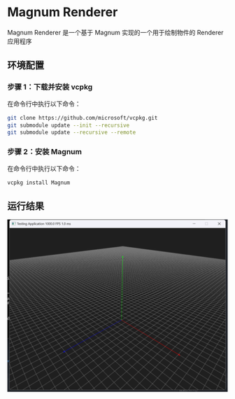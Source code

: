 # Magnum Renderer

Magnum Renderer 是一个基于 Magnum 实现的一个用于绘制物件的 Renderer 应用程序

## 环境配置

### 步骤 1：下载并安装 vcpkg

在命令行中执行以下命令：

```bash
git clone https://github.com/microsoft/vcpkg.git
git submodule update --init --recursive
git submodule update --recursive --remote
```

### 步骤 2：安装 Magnum

在命令行中执行以下命令：

```bash
vcpkg install Magnum
```

## 运行结果

![demo](./img/testResult.jpg)
